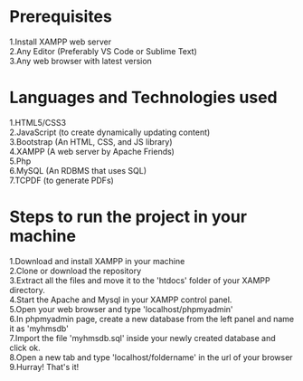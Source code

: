 # Prerequisites
1.Install XAMPP web server   
2.Any Editor (Preferably VS Code or Sublime Text)   
3.Any web browser with latest version  

# Languages and Technologies used
1.HTML5/CSS3   
2.JavaScript (to create dynamically updating content)   
3.Bootstrap (An HTML, CSS, and JS library)   
4.XAMPP (A web server by Apache Friends)   
5.Php   
6.MySQL (An RDBMS that uses SQL)   
7.TCPDF (to generate PDFs)  

# Steps to run the project in your machine
1.Download and install XAMPP in your machine  
2.Clone or download the repository  
3.Extract all the files and move it to the 'htdocs' folder of your XAMPP directory.  
4.Start the Apache and Mysql in your XAMPP control panel.   
5.Open your web browser and type 'localhost/phpmyadmin'   
6.In phpmyadmin page, create a new database from the left panel and name it as 'myhmsdb'   
7.Import the file 'myhmsdb.sql' inside your newly created database and click ok.   
8.Open a new tab and type 'localhost/foldername' in the url of your browser   
9.Hurray! That's it!  
  
